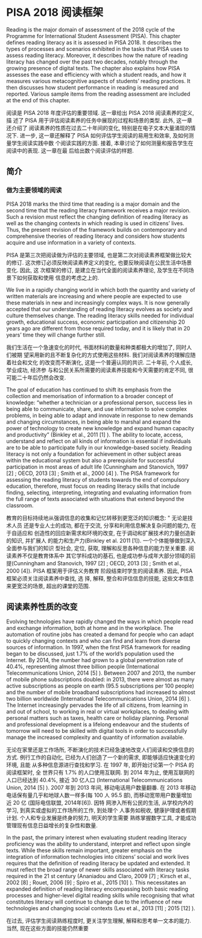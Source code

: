 # PISA 2018 阅读框架

Reading is the major domain of assessment of the 2018 cycle of the Programme for
International Student Assessment (PISA). This chapter defines reading literacy as it is
assessed in PISA 2018. It describes the types of processes and scenarios exhibited in the
tasks that PISA uses to assess reading literacy. Moreover, it describes how the nature of
reading literacy has changed over the past two decades, notably through the growing
presence of digital texts. The chapter also explains how PISA assesses the ease and
efficiency with which a student reads, and how it measures various metacognitive aspects
of students’ reading practices. It then discusses how student performance in reading is
measured and reported. Various sample items from the reading assessment are included at
the end of this chapter.

阅读是 PISA 2018 年度评估的重要领域. 这一章给出 PISA 2018 阅读素养的定义, 描
述了 PISA 用于评估阅读素养的任务中展现的过程和场景的类型. 此外, 这一章还介绍了
阅读素养的性质在过去二十年间的变化, 特别是在电子文本大量涌现的情况下. 进一步,
这一章还解释了 PISA 如何评估学生阅读的易用生和效率, 及如何测量学生阅读实践中数
个阅读实践的方面. 接着, 本章讨论了如何测量和报告学生在阅读中的表现. 这一章在最
后给出数个阅读评估的样题.

## 简介

### 做为主要领域的阅读

PISA 2018 marks the third time that reading is a major domain and the second
time that the reading literacy framework receives a major revision. Such a
revision must reflect the changing definition of reading literacy as well as
the changing contexts in which reading is used in citizens’ lives. Thus, the
present revision of the framework builds on contemporary and comprehensive
theories of reading literacy and considers how students acquire and use
information in a variety of contexts.


PISA 是第三次把阅读做为评估的主要领域, 也是第二次对阅读素养框架做比较大的修订.
这次修订必须反映阅读素养定义的变化, 也要反映阅读在公民生活中场景变化. 因此, 这
次框架的修订, 是建立在当代全面的阅读素养理论, 及学生在不同场景下如何获取和使用
信息的考虑之上的.


We live in a rapidly changing world in which both the quantity and variety of
written materials are increasing and where people are expected to use these
materials in new and increasingly complex ways. It is now generally accepted
that our understanding of reading literacy evolves as society and culture
themselves change. The reading literacy skills needed for individual growth,
educational success, economic participation and citizenship 20 years ago are
different from those required today, and it is likely that in 20 years’ time
they will change further still.


我们生活在一个急速变化的时代, 书面材料的数量和种类都极大的增加了, 同时人们被期
望采用新的且不断复杂化的方式使用这些材料. 我们对阅读素养的理解应随着社会和文化
的改变而不断演化, 这是一个普遍认同的共识. 二十年前, 个人成长, 学业成功, 经济参
与和公民关系所需要的阅读素养技能和今天需要的肯定不同, 很可能二十年后仍然会改变.


The goal of education has continued to shift its emphasis from the collection
and memorisation of information to a broader concept of knowledge: “whether a
technician or a professional person, success lies in being able to communicate,
share, and use information to solve complex problems, in being able to adapt
and innovate in response to new demands and changing circumstances, in being
able to marshal and expand the power of technology to create new knowledge and
expand human capacity and productivity” (Binkley et al., 2011 [1] ). The
ability to locate, access, understand and reflect on all kinds of information
is essential if individuals are to be able to participate fully in our
knowledge-based society.  Reading literacy is not only a foundation for
achievement in other subject areas within the educational system but also a
prerequisite for successful participation in most areas of adult life
(Cunningham and Stanovich, 1997 [2] ; OECD, 2013 [3] ; Smith et al., 2000 [4]
). The PISA framework for assessing the reading literacy of students towards
the end of compulsory education, therefore, must focus on reading literacy
skills that include finding, selecting, interpreting, integrating and
evaluating information from the full range of texts associated with situations
that extend beyond the classroom.

教育的目标持续地从强调信息的收集和记忆转移到更宽泛的知识概念: " 无论是技术人员
还是专业人士的成功, 都在于交流, 分享和利用信息解决复杂问题的能力, 在于自适应和
创造性的回应新需求和环境的改变, 在于调动和扩展技术的力量创造新的知识, 并扩展人
的能力和生产力(Binkley et al. 2011 [1]). 一个个体能够做到深入全面参与我们的知识
型社会, 定位, 获取, 理解和反思各种信息的能力至关重要. 阅读素养不仅是教育体系中
其它学科成功的基石, 也是成功参与成年大部分领域的前提(Cunningham and Stanovich,
1997 [2] ; OECD, 2013 [3] ; Smith et al., 2000 [4]). PISA 框架用于评估义务教育
阶段结束时学生的阅读素养. 因此, PISA 框架必须关注阅读素养中查找, 选
择, 解释, 整合和评估信息的技能, 这些文本信息来更宽泛的场景, 超出的课堂的范围.


## 阅读素养性质的改变

Evolving technologies have rapidly changed the ways in which people read and
exchange information, both at home and in the workplace. The automation of
routine jobs has created a demand for people who can adapt to quickly changing
contexts and who can find and learn from diverse sources of information. In
1997, when the first PISA framework for reading began to be discussed, just
1.7% of the world’s population used the Internet.  By 2014, the number had
grown to a global penetration rate of 40.4%, representing almost three billion
people (International Telecommunications Union, 2014 [5] ). Between 2007 and
2013, the number of mobile phone subscriptions doubled: in 2013, there were
almost as many active subscriptions as people on earth (95.5 subscriptions per
100 people) and the number of mobile broadband subscriptions had increased to
almost two billion worldwide (International Telecommunications Union, 2014 [6]
). The Internet increasingly pervades the life of all citizens, from learning
in and out of school, to working in real or virtual workplaces, to dealing with
personal matters such as taxes, health care or holiday planning.  Personal and
professional development is a lifelong endeavour and the students of tomorrow
will need to be skilled with digital tools in order to successfully manage the
increased complexity and quantity of information available.

无论在家里还是工作场所, 不断演化的技术已经急速地改变人们阅读和交换信息的方式.
例行工作的自动化, 已经为人们创造了一个新的需求, 即能够适应快速变化的环境, 且能
从多种信息源进行查找和学习. 在 1997 年, 即开始讨论第一个 PISA 的阅读框架时, 全
世界只有 1.7% 的人口使用互联网. 到 2014 年为止, 使用互联网的人口已经达到 40.4%,
接近 30 亿人口 (International Telecommunications Union, 2014 [5] ). 2007 年到
2013 年间, 移动电话用户数量翻番. 在 2013 年移动电话保有量几乎和地球人数一样多(每
100 人 95.5 部), 而移动宽带用户数量增加近 20 亿 (国际电信联盟, 2014年[6]). 因特
网渗入所有公民的生活, 从学校内外的学习, 到真实或虚拟的工作场所的工作, 到处理个
人事务如税收, 健康护理或者假期计划. 个人和专业发展是终身的努力, 明天的学生需要
熟练掌握数字工具, 才能成功管理现有信息日益增长的复杂性和数量. 

In the past, the primary interest when evaluating student reading literacy
proficiency was the ability to understand, interpret and reflect upon single
texts. While these skills remain important, greater emphasis on the integration
of information technologies into citizens’ social and work lives requires that
the definition of reading literacy be updated and extended. It must reflect the
broad range of newer skills associated with literacy tasks required in the 21
st century (Ananiadou and Claro, 2009 [7] ; Kirsch et al., 2002 [8] ; Rouet,
2006 [9] ; Spiro et al., 2015 [10] ). This necessitates an expanded definition
of reading literacy encompassing both basic reading processes and higher-level
digital reading skills while recognising that what constitutes literacy will
continue to change due to the influence of new technologies and changing social
contexts (Leu et al., 2013 [11] ; 2015 [12] ).

在过去, 评估学生阅读熟练程度时, 更关注学生理解, 解释和思考单一文本的能力. 当然,
现在这些方面的技能仍然重要


